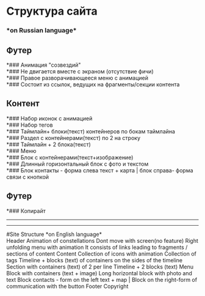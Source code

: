 
# Структура сайта 
### \*on Russian language\*  
## Футер    
  *### Анимация "созвездий"  
  *### Не двигается вместе с экраном (отсутствие фичи)  
  *### Правое разворачивающееся меню с анимацией  
  *### Состоит из ссылок, ведущих на фрагменты/секции контента  
## Контент  
  *### Набор иконок с анимацией  
  *### Набор тегов  
  *### Таймлайн+ блоки(текст) контейнеров по бокам таймлайна  
  *### Раздел с контейнерами(текст) по 2 на строку  
  *### Таймлайн + 2 блока(текст)  
  *### Меню  
  *### Блок с контейнерами(текст+изображение)  
  *### Длинный горизонтальный блок с фото и текстом  
  *### Блок контакты - форма слева текст + карта | блок справа- форма связи с кнопкой  
## Футер  
  *### Копирайт  

  * * *
  * * *
#Site Structure 
\*on English language\*  
Header
  Animation of constellations
  Dont move with screen(no feature)
  Right unfolding menu with animation
  It consists of links leading to fragments / sections of content
Content
  Collection of icons with animation
  Collection of tags
  Timeline + blocks (text) of containers on the sides of the timeline
  Section with containers (text) of 2 per line
  Timeline + 2 blocks (text)
  Menu
  Block with containers (text + image)
  Long horizontal block with photo and text
  Block contacts - form on the left text + map | Block on the right-form of communication with the button
Footer
  Copyright